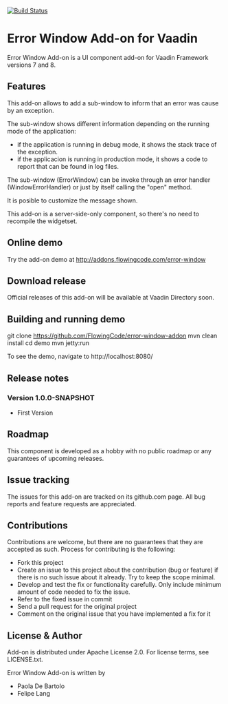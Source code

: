 [![Build Status](https://jenkins.flowingcode.com/job/ErrorWindow-addon/badge/icon)](https://jenkins.flowingcode.com/job/ErrorWindow-addon)

# Error Window Add-on for Vaadin

Error Window Add-on is a UI component add-on for Vaadin Framework versions 7 and 8.

## Features

This add-on allows to add a sub-window to inform that an error was cause by an exception.

The sub-window shows different information depending on the running mode of the application:

- if the application is running in debug mode, it shows the stack trace of the exception.
- if the applicacion is running in production mode, it shows a code to report that can be found in log files.

The sub-window (ErrorWindow) can be invoke through an error handler (WindowErrorHandler) or just by itself calling the "open" method.

It is posible to customize the message shown. 

This add-on is a server-side-only component, so there's no need to recompile the widgetset.

## Online demo

Try the add-on demo at http://addons.flowingcode.com/error-window

## Download release

Official releases of this add-on will be available at Vaadin Directory soon. 

## Building and running demo

git clone https://github.com/FlowingCode/error-window-addon
mvn clean install
cd demo
mvn jetty:run

To see the demo, navigate to http://localhost:8080/

## Release notes

### Version 1.0.0-SNAPSHOT
- First Version

## Roadmap

This component is developed as a hobby with no public roadmap or any guarantees of upcoming releases. 

## Issue tracking

The issues for this add-on are tracked on its github.com page. All bug reports and feature requests are appreciated. 

## Contributions

Contributions are welcome, but there are no guarantees that they are accepted as such. Process for contributing is the following:
- Fork this project
- Create an issue to this project about the contribution (bug or feature) if there is no such issue about it already. Try to keep the scope minimal.
- Develop and test the fix or functionality carefully. Only include minimum amount of code needed to fix the issue.
- Refer to the fixed issue in commit
- Send a pull request for the original project
- Comment on the original issue that you have implemented a fix for it

## License & Author

Add-on is distributed under Apache License 2.0. For license terms, see LICENSE.txt.

Error Window Add-on is written by 
- Paola De Bartolo
- Felipe Lang




